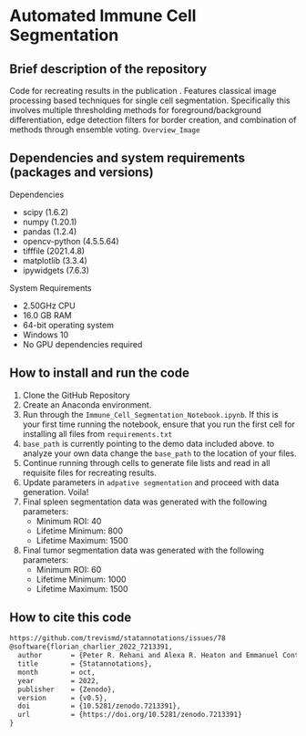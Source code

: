 # Automated Immune Cell Segmentation

## Brief description of the repository

Code for recreating results in the publication <INSERT FINAL PAPER NAME>. Features classical image processing based techniques for single cell segmentation. Specifically this involves multiple thresholding methods for foreground/background differentiation, edge detection filters for border creation, and combination of methods through ensemble voting. `Overview_Image`

## Dependencies and system requirements (packages and versions)

Dependencies
* scipy (1.6.2)
* numpy (1.20.1)
* pandas (1.2.4)
* opencv-python (4.5.5.64)
* tifffile (2021.4.8)
* matplotlib (3.3.4)
* ipywidgets (7.6.3)
  
System Requirements
* 2.50GHz CPU
* 16.0 GB RAM
* 64-bit operating system
* Windows 10
* No GPU dependencies required

## How to install and run the code

1. Clone the GitHub Repository
2. Create an Anaconda environment.
3. Run through the `Immune_Cell_Segmentation_Notebook.ipynb`. If this is your first time running the notebook, ensure that you run the first cell for installing all files from `requirements.txt`
4. `base_path` is currently pointing to the demo data included above. to analyze your own data change the `base_path` to the location of your files. 
5. Continue running through cells to generate file lists and read in all requisite files for recreating results. 
6. Update parameters in `adpative segmentation` and proceed with data generation. Voila!  
7. Final spleen segmentation data was generated with the following parameters: 
    * Minimum ROI: 40
    * Lifetime Minimum: 800
    * Lifetime Maximum: 1500
8. Final tumor segmentation data was generated with the following parameters:
    * Minimum ROI: 60
    * Lifetime Minimum: 1000
    * Lifetime Maximum: 1500

## How to cite this code

```tex
https://github.com/trevismd/statannotations/issues/78
@software{florian_charlier_2022_7213391,
  author       = {Peter R. Rehani and Alexa R. Heaton and Emmanuel Contreras Guzman and Melissa C. Skala},
  title        = {Statannotations},
  month        = oct,
  year         = 2022,
  publisher    = {Zenodo},
  version      = {v0.5},
  doi          = {10.5281/zenodo.7213391},
  url          = {https://doi.org/10.5281/zenodo.7213391}
}
```
